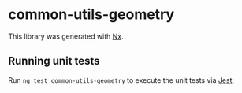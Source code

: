 # common-utils-geometry

This library was generated with [Nx](https://nx.dev).

## Running unit tests

Run `ng test common-utils-geometry` to execute the unit tests via [Jest](https://jestjs.io).
